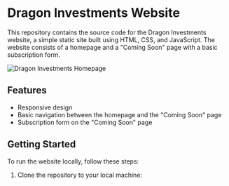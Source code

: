 
# Dragon Investments Website

This repository contains the source code for the Dragon Investments website, a simple static site built using HTML, CSS, and JavaScript. The website consists of a homepage and a "Coming Soon" page with a basic subscription form.

![Dragon Investments Homepage](./screenshot.png)

## Features

- Responsive design
- Basic navigation between the homepage and the "Coming Soon" page
- Subscription form on the "Coming Soon" page

## Getting Started

To run the website locally, follow these steps:

1. Clone the repository to your local machine:

